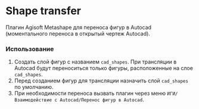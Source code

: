 # Shape transfer
Плагин Agisoft Metashape для переноса фигур в Autocad (моментального переноса в открытый чертеж Autocad).

### Использование
1. Создать слой фигур с названием `cad_shapes`. При трансляции в Autocad будут переноситься только фигуры, 
расположенные на слое `cad_shapes`.
2. Перед созданием фигур для трансляции назначить слой `cad_shapes` по умолчанию.
3. При необходимости переноса вызвать плагин через меню `ИГИ/Взаимодействие с Autocad/Перенос фигур в Autocad`.

